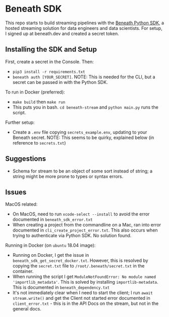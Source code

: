 # Beneath SDK

This repo starts to build streaming pipelines with the [Beneath Python SDK](https://about.beneath.dev/docs/quick-starts/install-sdk/), a hosted streaming solution for data engineers and data scientists. For setup, I signed up at beneath.dev and created a secret token.

## Installing the SDK and Setup

First, create a secret in the Console. Then:
- `pip3 install -r requirements.txt`
- `beneath auth [YOUR_SECRET]`. NOTE: This is needed for the CLI, but a secret can be passed in with the Python SDK.

To run in Docker (preferred):
- `make build` then `make run`
- This puts you in bash. `cd beneath-stream` and `python main.py` runs the script.

Further setup:
- Create a `.env` file copying `secrets_example.env`, updating to your Beneath secret. NOTE: This seems to be quirky, explained below (in reference to `secrets.txt`)

## Suggestions

- Schema for stream to be an object of some sort instead of string; a string might be more prone to types or syntax errors.

## Issues

MacOS related:
- On MacOS, need to run `xcode-select --install` to avoid the error documented in `beneath_sdk_error.txt`
- When creating a project from the commandline on a Mac, ran into error documented in `cli_create_project_error.txt`. This also occurs when trying to authenticate via Python SDK. No solution found.

Running in Docker (on `ubuntu` 18.04 image):
- Running on Docker, I get the issue in `beneath_sdk_get_secret_docker.txt`. However, this is resolved by copying the `secret.txt` file to `/root/.beneath/secret.txt` in the container.
- When running the script I get `ModuleNotFoundError: No module named 'importlib_metadata'`. This is solved by installing `importlib-metadata`. This is documented in `beneath_dependency.txt`
- It's not immediately clear when I need to start the client; I run `await stream.write()` and get the Client not started error documented in `client_error.txt` - this is in the API Docs on the stream, but not in the general docs.
